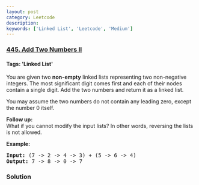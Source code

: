 ```yaml
---
layout: post
category: Leetcode
description: 
keywords: ['Linked List', 'Leetcode', 'Medium']
---
```

### [445. Add Two Numbers II](https://leetcode.com/problems/add-two-numbers-ii)

#### Tags: 'Linked List'

<div class="content__u3I1 question-content__JfgR"><div><p>You are given two <b>non-empty</b> linked lists representing two non-negative integers. The most significant digit comes first and each of their nodes contain a single digit. Add the two numbers and return it as a linked list.</p>
<p>You may assume the two numbers do not contain any leading zero, except the number 0 itself.</p>
<p><b>Follow up:</b><br/>
What if you cannot modify the input lists? In other words, reversing the lists is not allowed.
</p>
<p>
<b>Example:</b>
</p><pre><b>Input:</b> (7 -&gt; 2 -&gt; 4 -&gt; 3) + (5 -&gt; 6 -&gt; 4)
<b>Output:</b> 7 -&gt; 8 -&gt; 0 -&gt; 7
</pre>
<p></p></div></div>

### Solution
